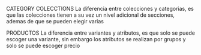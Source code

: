 CATEGORY COLECCTIONS La diferencia entre colecciones y categorias, es que las colecciones tienen a su vez un nivel adicional de secciones, ademas de que se pueden elegir varias

PRODUCTOS La diferencia entre variantes y atributos, es que solo se puede escoger una variante, sin embargo los atributos se realizan por grupos y solo se puede escoger precio
